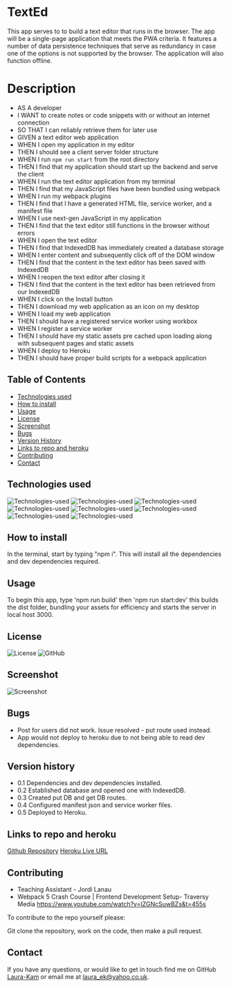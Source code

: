 # TextEd

This app serves to to build a text editor that runs in the browser. The app will be a single-page application that meets the PWA criteria. It features a number of data persistence techniques that serve as redundancy in case one of the options is not supported by the browser. The application will also function offline.

# Description

- AS A developer
- I WANT to create notes or code snippets with or without an internet connection
- SO THAT I can reliably retrieve them for later use
- GIVEN a text editor web application
- WHEN I open my application in my editor
- THEN I should see a client server folder structure
- WHEN I run `npm run start` from the root directory
- THEN I find that my application should start up the backend and serve the client
- WHEN I run the text editor application from my terminal
- THEN I find that my JavaScript files have been bundled using webpack
- WHEN I run my webpack plugins
- THEN I find that I have a generated HTML file, service worker, and a manifest file
- WHEN I use next-gen JavaScript in my application
- THEN I find that the text editor still functions in the browser without errors
- WHEN I open the text editor
- THEN I find that IndexedDB has immediately created a database storage
- WHEN I enter content and subsequently click off of the DOM window
- THEN I find that the content in the text editor has been saved with IndexedDB
- WHEN I reopen the text editor after closing it
- THEN I find that the content in the text editor has been retrieved from our IndexedDB
- WHEN I click on the Install button
- THEN I download my web application as an icon on my desktop
- WHEN I load my web application
- THEN I should have a registered service worker using workbox
- WHEN I register a service worker
- THEN I should have my static assets pre cached upon loading along with subsequent pages and static assets
- WHEN I deploy to Heroku
- THEN I should have proper build scripts for a webpack application

## Table of Contents

- [Technologies used](#technologies-used)
- [How to install](#how-to-install)
- [Usage](#usage)
- [License](#license)
- [Screenshot](#screenshot)
- [Bugs](#bugs)
- [Version History](#Version-history)
- [Links to repo and heroku](#links-to-repo-and-heroku)
- [Contributing](#contributing)
- [Contact](#contact)

## Technologies used

![Technologies-used](https://img.shields.io/badge/-Git-F05032?logo=Git&logoColor=white)
![Technologies-used](https://img.shields.io/badge/-JavaScript-007396?logo=JavaScript&logoColor=white)
![Technologies-used](https://img.shields.io/badge/-npm-CB3837?logo=npm&logoColor=white)
![Technologies-used](https://img.shields.io/badge/-Express-000000?logo=Express&logoColor=white)
![Technologies-used](https://img.shields.io/badge/-Babel-CB3837?logo=Babel&logoColor=white)
![Technologies-used](https://img.shields.io/badge/-HTML5-E34F26?logo=HTML5&logoColor=white)
![Technologies-used](https://img.shields.io/badge/-Node.js-339933?logo=Node.js&logoColor=white)
![Technologies-used](https://img.shields.io/badge/-Webpack-8DD6F9?logo=Webpack&logoColor=white)

## How to install

In the terminal, start by typing "npm i". This will install all the dependencies and dev dependencies required.

## Usage

To begin this app, type 'npm run build' then 'npm run start:dev' this builds the dist folder, bundling your assets for efficiency and starts the server in local host 3000.

## License

![License](https://img.shields.io/badge/license-MIT-blue.svg)
![GitHub](https://img.shields.io/badge/-GitHub-181717?logo=GitHub&logoColor=white)

## Screenshot

![Screenshot](https://user-images.githubusercontent.com/104718053/201778212-74e4b0c0-4f2f-4c56-a299-9aa909b53aa5.png)

## Bugs

- Post for users did not work. Issue resolved - put route used instead.
- App would not deploy to heroku due to not being able to read dev dependencies.

## Version history

- 0.1 Dependencies and dev dependencies installed.
- 0.2 Established database and opened one with IndexedDB.
- 0.3 Created put DB and get DB routes.
- 0.4 Configured manifest json and service worker files.
- 0.5 Deployed to Heroku.

## Links to repo and heroku

[Github Repository](https://github.com/Laura-Kam/TextEd/)
[Heroku Live URL](https://cryptic-dawn-19004.herokuapp.com/)

## Contributing

- Teaching Assistant - Jordi Lanau
- Webpack 5 Crash Course | Frontend Development Setup- Traversy Media https://www.youtube.com/watch?v=IZGNcSuwBZs&t=455s

To contribute to the repo yourself please:

Git clone the repository, work on the code, then make a pull request.

## Contact

If you have any questions, or would like to get in touch find me on GitHub [Laura-Kam](https://github.com/Laura-Kam)
or email me at laura_ek@yahoo.co.uk.
